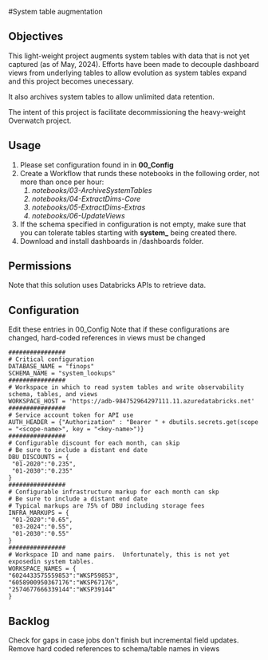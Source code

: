 #System table augmentation

## Objectives

This light-weight project augments system tables with data that is not yet captured (as of May, 2024).  Efforts have been made to decouple dashboard views from underlying tables to allow evolution as system tables expand and this project becomes unecessary.

It also archives system tables to allow unlimited data retention.

The intent of this project is facilitate decommissioning the heavy-weight Overwatch project.

## Usage
<ol>
<li>Please set configuration found in in <b>00_Config</b></li>
<li>Create a Workflow that runds these notebooks in the following order, not more than once per hour:<br>
<ol><i>
<li>notebooks/03-ArchiveSystemTables</li>
<li>notebooks/04-ExtractDims-Core</li>
<li>notebooks/05-ExtractDims-Extras</li>
<li>notebooks/06-UpdateViews</li></i>
</ol>
</li>

<li>If the schema specified in configuration is not empty, make sure that you can tolerate tables starting with <b>system_</b> being created there.</li>
<li>Download and install dashboards in /dashboards folder.</li>
</ol>

## Permissions

Note that this solution uses Databricks APIs to retrieve data. 

## Configuration
Edit these entries in 00_Config Note that if these configurations are changed, hard-coded references in views must be changed
```
################
# Critical configuration
DATABASE_NAME = "finops"
SCHEMA_NAME = "system_lookups"
################
# Workspace in which to read system tables and write observability schema, tables, and views
WORKSPACE_HOST = 'https://adb-984752964297111.11.azuredatabricks.net'
################
# Service account token for API use
AUTH_HEADER = {"Authorization" : "Bearer " + dbutils.secrets.get(scope = "<scope-name>", key = "<key-name>")}
################
# Configurable discount for each month, can skip
# Be sure to include a distant end date
DBU_DISCOUNTS = {
 "01-2020":"0.235",
 "01-2030":"0.235"
}
################
# Configurable infrastructure markup for each month can skp
# Be sure to include a distant end date
# Typical markups are 75% of DBU including storage fees
INFRA_MARKUPS = {
 "01-2020":"0.65",
 "03-2024":"0.55",
 "01-2030":"0.55"
}
################
# Workspace ID and name pairs.  Unfortunately, this is not yet exposedin system tables.
WORKSPACE_NAMES = {
"6024433575559853":"WKSP59853",
"6058900950367176":"WKSP67176",
"2574677666339144":"WKSP39144"
}
```

## Backlog
Check for gaps in case jobs don't finish but incremental field updates. Remove hard coded references to schema/table names in views


